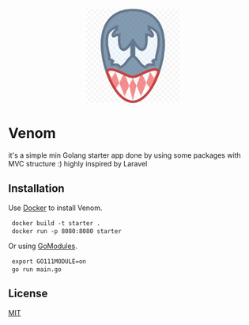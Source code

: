 <p align="center">
<img src="https://github.com/sagadsalem/venom/blob/master/static/img/logo.png"
style="border: 1px doubled 2px" align="center" width="200" >
</p>


# Venom

it's a simple min Golang starter app done by using some packages with MVC structure :) highly inspired by Laravel

## Installation

Use [Docker](https://www.docker.com/) to install Venom.

```
 docker build -t starter .
 docker run -p 8080:8080 starter
```
Or using [GoModules](https://blog.golang.org/using-go-modules).

```
 export GO111MODULE=on
 go run main.go
```


## License
[MIT](https://choosealicense.com/licenses/mit/)